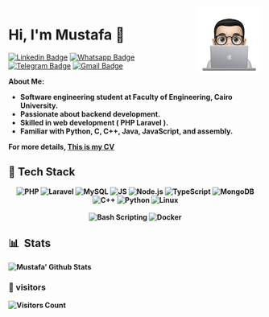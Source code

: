   <img src="https://raw.githubusercontent.com/MUSTAFA-Hamzawy/MUSTAFA-Hamzawy/main/logos/profile-img.png" align="right" width="26%"/>
  
<h1>Hi, I'm Mustafa 👋</h1>

[![Linkedin Badge](https://img.shields.io/badge/-LinkedIn-blue?style=flat-square&logo=Linkedin&logoColor=white&link=)](https://www.linkedin.com/in/mustafa-hamzawy/)
[![Whatsapp Badge](https://img.shields.io/badge/-Whatsapp-4CA143?style=flat-square&labelColor=4CA143&logo=whatsapp&logoColor=white&link=https://api.whatsapp.com/send?phone=201121366579&text=Hi%20%F0%9F%98%80%20)](https://api.whatsapp.com/send?phone=201121366579&text=Hi%20%F0%9F%98%80%20)
[![Telegram Badge](https://img.shields.io/badge/-Telegram-1ca0f1?style=flat-square&labelColor=1ca0f1&logo=telegram&logoColor=white&link=https://t.me/mustafa_hamzawy)](https://t.me/mustafa_hamzawy)
[![Gmail Badge](https://img.shields.io/badge/-Gmail-c14438?style=flat-square&logo=Gmail&logoColor=white&link=mailto:dev.mustafa.mahmoud@gmail.com)](mailto:dev.mustafa.mahmoud@gmail.com)

<b>About Me:</b>

<ul>
<li><strong>
Software engineering student at Faculty of Engineering, Cairo University.
</strong></li>

<li><strong>
Passionate about backend development.
</strong></li>

<li><strong>
Skilled in web development ( PHP Laravel ).
</strong></li>


<li><strong>
Familiar with Python, C, C++, Java, JavaScript, and assembly.
</strong></li>
</ul>

<strong>  For more details,  <strong> <a href="https://drive.google.com/file/d/1cls6Bg7niPoTfae6ZsEELR1uLn-CoY3T/view?usp=sharing" target="_blank">
 This is my CV </strong> </a>


## 🧰 Tech Stack

<div align='center'>
 
  <img src="https://edent.github.io/SuperTinyIcons/images/svg/php.svg" width="70" title="PHP" />
  <img src="https://edent.github.io/SuperTinyIcons/images/svg/laravel.svg" width="70" title="Laravel" />
  <img src="https://edent.github.io/SuperTinyIcons/images/svg/mysql.svg" width="70" title="MySQL" />
  <img src="https://edent.github.io/SuperTinyIcons/images/svg/javascript.svg" width="70" title="JS" />
  <img src="https://edent.github.io/SuperTinyIcons/images/svg/nodejs.svg" width="70" title="Node.js" />
  <img src="https://cdn.worldvectorlogo.com/logos/typescript.svg" width="70" title="TypeScript" />
  <img src="https://www.vectorlogo.zone/logos/mongodb/mongodb-icon.svg" width="70" title="MongoDB" />
<!--  <img src="https://edent.github.io/SuperTinyIcons/images/svg/html5.svg" width="70" title="HTML" />  -->
<!--  <img src="https://edent.github.io/SuperTinyIcons/images/svg/css3.svg" width="70" title="CSS" />  -->
  <img src="https://edent.github.io/SuperTinyIcons/images/svg/cplusplus.svg" width="70" title="C++" />
 <!-- <img src="https://edent.github.io/SuperTinyIcons/images/svg/java.svg" width="70" title="Java" /> -->
  <img src="https://edent.github.io/SuperTinyIcons/images/svg/python.svg" width="70" title="Python" />
<!--  <img src="https://edent.github.io/SuperTinyIcons/images/svg/react.svg" width="70" title="ReactJS" />  -->
  <img src="https://edent.github.io/SuperTinyIcons/images/svg/linux.svg" width="70" title="Linux" />
<br>
<br>
  <img src="https://edent.github.io/SuperTinyIcons/images/svg/bash.svg" width="70" title="Bash Scripting" />
  <img src="https://edent.github.io/SuperTinyIcons/images/svg/docker.svg" width="70" title="Docker" />
  
</div>




## 📊 &nbsp;Stats

![Mustafa' Github Stats](https://github-readme-stats.vercel.app/api?username=MUSTAFA-Hamzawy&show_icons=true&bg_color=0d1116&title_color=ce09ec&text_color=a4aacb&icon_color=007ec6)&nbsp;

<!-- 
![GitHub Streak](https://github-readme-streak-stats.herokuapp.com/?user=MUSTAFA-Hamzawy&theme=dark&count_private=true&bg_color=0d1116&title_color=ce09ec&text_color=a4aacb&icon_color=007ec6)
-->
<!--
[![Top Langs](https://github-readme-stats.vercel.app/api/top-langs/?username=MUSTAFA-Hamzawy&layout=compact&bg_color=0d1116&title_color=ce09ec&text_color=a4aacb)](https://github.com/anuraghazra/github-readme-stats)
-->

### 👀 visitors

<img src="https://profile-counter.glitch.me/MUSTAFA-Hamzawy/count.svg" alt="Visitors Count" />
